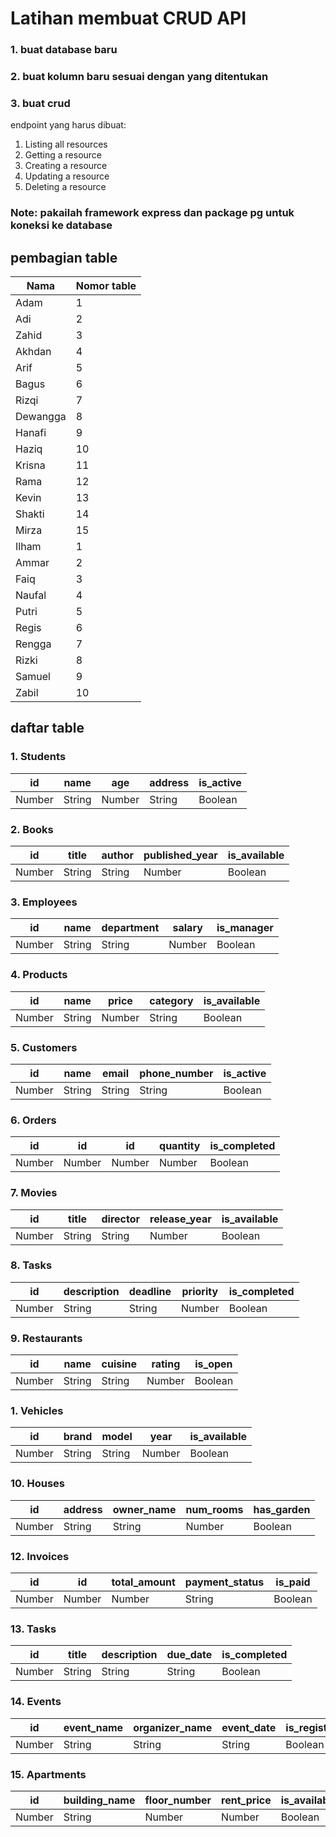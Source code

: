 # Latihan membuat CRUD API
### 1. buat database baru
### 2. buat kolumn baru sesuai dengan yang ditentukan
### 3. buat crud
endpoint yang harus dibuat:
1. Listing all resources
2. Getting a resource
3. Creating a resource
4. Updating a resource
5. Deleting a resource
### Note: pakailah framework express dan package pg untuk koneksi ke database

## pembagian table
| Nama | Nomor table |
|------------|----------|
| Adam | 1 |
| Adi | 2 |
| Zahid | 3 |
| Akhdan | 4 |
| Arif | 5 |
| Bagus | 6 |
| Rizqi | 7 |
| Dewangga | 8 |
| Hanafi | 9 |
| Haziq | 10 |
| Krisna | 11 |
| Rama | 12 |
| Kevin | 13 |
| Shakti | 14 |
| Mirza | 15 |
| Ilham | 1 |
| Ammar | 2 |
| Faiq | 3 |
| Naufal | 4 |
| Putri | 5 |
| Regis | 6 |
| Rengga | 7 |
| Rizki | 8 |
| Samuel | 9 |
| Zabil | 10 |

## daftar table
### 1. Students
| id | name     | age  | address   | is_active |
|------------|----------|------|-----------|-----------|
| Number     | String   | Number | String    | Boolean   |

### 2. Books
| id | title    | author  | published_year | is_available |
|---------|----------|---------|----------------|--------------|
| Number  | String   | String  | Number         | Boolean      |

### 3. Employees
| id | name     | department | salary | is_manager |
|-------------|----------|------------|--------|------------|
| Number      | String   | String     | Number | Boolean    |

### 4. Products
| id | name     | price | category | is_available |
|------------|----------|-------|----------|--------------|
| Number     | String   | Number| String   | Boolean      |

### 5. Customers
| id | name     | email  | phone_number | is_active |
|-------------|----------|--------|--------------|-----------|
| Number      | String   | String | String       | Boolean   |

### 6. Orders
| id | id | id | quantity | is_completed |
|----------|-------------|------------|----------|--------------|
| Number   | Number      | Number     | Number   | Boolean      |

### 7. Movies
| id | title    | director | release_year | is_available |
|----------|----------|----------|--------------|--------------|
| Number   | String   | String   | Number       | Boolean      |

### 8. Tasks
| id | description | deadline | priority | is_completed |
|---------|-------------|----------|----------|--------------|
| Number  | String      | String   | Number   | Boolean      |

### 9. Restaurants
| id | name     | cuisine | rating | is_open |
|---------------|----------|---------|--------|---------|
| Number        | String   | String  | Number | Boolean |

### 1. Vehicles
| id | brand    | model  | year  | is_available |
|------------|----------|--------|-------|--------------|
| Number     | String   | String | Number| Boolean      |

### 10. Houses
| id | address  | owner_name | num_rooms | has_garden |
|----------|----------|------------|-----------|------------|
| Number   | String   | String     | Number    | Boolean    |

### 12. Invoices
| id | id | total_amount | payment_status | is_paid |
|------------|-------------|--------------|----------------|---------|
| Number     | Number      | Number       | String         | Boolean |

### 13. Tasks
| id | title    | description | due_date | is_completed |
|---------|----------|-------------|----------|--------------|
| Number  | String   | String      | String   | Boolean      |

### 14. Events
| id | event_name | organizer_name | event_date | is_registered |
|----------|------------|----------------|------------|---------------|
| Number   | String     | String         | String     | Boolean       |

### 15. Apartments
| id | building_name | floor_number | rent_price | is_available |
|--------------|---------------|--------------|------------|--------------|
| Number       | String        | Number       | Number     | Boolean      |
